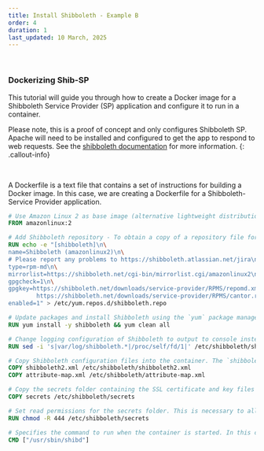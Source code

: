 ```yaml
---
title: Install Shibboleth - Example B
order: 4
duration: 1
last_updated: 10 March, 2025
---
```


<br>

### Dockerizing Shib-SP

This tutorial will guide you through how to create a Docker image for a Shibboleth Service Provider (SP) application and configure it to run in a container.

Please note, this is a proof of concept and only configures Shibboleth SP. Apache will need to be installed and configured to get the app to respond to web requests. See the [shibboleth documentation](https://shibboleth.atlassian.net/wiki/spaces/SP3/pages/2065335062/Apache) for more information.
{: .callout-info}

<br>

A Dockerfile is a text file that contains a set of instructions for building a Docker image. In this case, we are creating a Dockerfile for a Shibboleth-Service Provider application.

```dockerfile
# Use Amazon Linux 2 as base image (alternative lightweight distributions include Debian, CentOS, Fedora or Ubuntu).
FROM amazonlinux:2

# Add Shibboleth repository - To obtain a copy of a repository file for your system, visit https://shibboleth.net/downloads/service-provider/RPMS/ and select the appropriate platform.
RUN echo -e "[shibboleth]\n\
name=Shibboleth (amazonlinux2)\n\
# Please report any problems to https://shibboleth.atlassian.net/jira\n\
type=rpm-md\n\
mirrorlist=https://shibboleth.net/cgi-bin/mirrorlist.cgi/amazonlinux2\n\
gpgcheck=1\n\
gpgkey=https://shibboleth.net/downloads/service-provider/RPMS/repomd.xml.key\n\
        https://shibboleth.net/downloads/service-provider/RPMS/cantor.repomd.xml.key\n\
enabled=1" > /etc/yum.repos.d/shibboleth.repo

# Update packages and install Shibboleth using the `yum` package manager. `yum clean all` cleans up the package cache after the installation reducing the size of the resulting Docker image.
RUN yum install -y shibboleth && yum clean all

# Change logging configuration of Shibboleth to output to console instead of a file. This is useful for viewing Shibboleth errors when running the container.
RUN sed -i 's|var/log/shibboleth.*|/proc/self/fd/1|' /etc/shibboleth/shibd.logger

# Copy Shibboleth configuration files into the container. The `shibboleth2.xml` file contains the Shibboleth configuration settings, while the `attribute-map.xml` file contains the attribute mapping rules.
COPY shibboleth2.xml /etc/shibboleth/shibboleth2.xml
COPY attribute-map.xml /etc/shibboleth/attribute-map.xml

# Copy the secrets folder containing the SSL certificate and key files required for Shibboleth to communicate securely with the Identity Provider.
COPY secrets /etc/shibboleth/secrets

# Set read permissions for the secrets folder. This is necessary to allow Shibboleth to read the SSL certificate and key files.
RUN chmod -R 444 /etc/shibboleth/secrets

# Specifies the command to run when the container is started. In this case, the Shibboleth daemon (`shibd`) is started.
CMD ["/usr/sbin/shibd"]
```